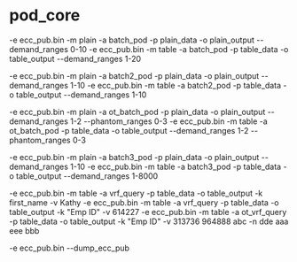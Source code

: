 # pod_core

-e ecc_pub.bin -m plain -a batch_pod -p plain_data -o plain_output --demand_ranges 0-10
-e ecc_pub.bin -m table -a batch_pod -p table_data -o table_output --demand_ranges 1-20

-e ecc_pub.bin -m plain -a batch2_pod -p plain_data -o plain_output --demand_ranges 1-10
-e ecc_pub.bin -m table -a batch2_pod -p table_data -o table_output --demand_ranges 1-10

-e ecc_pub.bin -m plain -a ot_batch_pod -p plain_data -o plain_output --demand_ranges 1-2 --phantom_ranges 0-3
-e ecc_pub.bin -m table -a ot_batch_pod -p table_data -o table_output --demand_ranges 1-2 --phantom_ranges 0-3

-e ecc_pub.bin -m plain -a batch3_pod -p plain_data -o plain_output --demand_ranges 1-10
-e ecc_pub.bin -m table -a batch3_pod -p table_data -o table_output --demand_ranges 1-8000

-e ecc_pub.bin -m table -a vrf_query -p table_data -o table_output -k first_name -v Kathy
-e ecc_pub.bin -m table -a vrf_query -p table_data -o table_output -k "Emp ID" -v 614227
-e ecc_pub.bin -m table -a ot_vrf_query -p table_data -o table_output -k "Emp ID" -v 313736 964888 abc -n dde aaa eee bbb

-e ecc_pub.bin --dump_ecc_pub